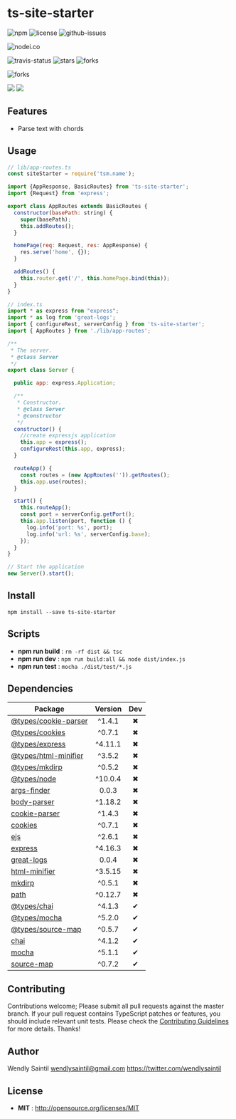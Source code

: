 # ts-site-starter

![npm](https://img.shields.io/npm/v/ts-site-starter.svg) ![license](https://img.shields.io/npm/l/ts-site-starter.svg) ![github-issues](https://img.shields.io/github/issues/wspecs/ts-site-starter.svg)



![nodei.co](https://nodei.co/npm/ts-site-starter.png?downloads=true&downloadRank=true&stars=true)

![travis-status](https://img.shields.io/travis/wspecs/ts-site-starter.svg)
![stars](https://img.shields.io/github/stars/wspecs/ts-site-starter.svg)
![forks](https://img.shields.io/github/forks/wspecs/ts-site-starter.svg)

![forks](https://img.shields.io/github/forks/wspecs/ts-site-starter.svg)

![](https://david-dm.org/wspecs/ts-site-starter/status.svg)
![](https://david-dm.org/wspecs/ts-site-starter/dev-status.svg)

## Features

- Parse text with chords

## Usage

```js
// lib/app-routes.ts
const siteStarter = require('tsm.name');

import {AppResponse, BasicRoutes} from 'ts-site-starter';
import {Request} from 'express';

export class AppRoutes extends BasicRoutes {
  constructor(basePath: string) {
    super(basePath);
    this.addRoutes();
  }

  homePage(req: Request, res: AppResponse) {
    res.serve('home', {});
  }

  addRoutes() {
    this.router.get('/', this.homePage.bind(this));
  }
}

// index.ts
import * as express from "express";
import * as log from 'great-logs';
import { configureRest, serverConfig } from 'ts-site-starter';
import { AppRoutes } from './lib/app-routes';

/**
 * The server.
 * @class Server
 */
export class Server {

  public app: express.Application;

  /**
   * Constructor.
   * @class Server
   * @constructor
   */
  constructor() {
    //create expressjs application
    this.app = express();
    configureRest(this.app, express);
  }

  routeApp() {
    const routes = (new AppRoutes('')).getRoutes();
    this.app.use(routes);
  }

  start() {
    this.routeApp();
    const port = serverConfig.getPort();
    this.app.listen(port, function () {
      log.info('port: %s', port);
      log.info('url: %s', serverConfig.base);
    });
  }
}

// Start the application
new Server().start();
```

## Install

`npm install --save ts-site-starter`


## Scripts

 - **npm run build** : `rm -rf dist && tsc`
 - **npm run dev** : `npm run build:all && node dist/index.js`
 - **npm run test** : `mocha ./dist/test/*.js`

## Dependencies

Package | Version | Dev
--- |:---:|:---:
[@types/cookie-parser](https://www.npmjs.com/package/@types/cookie-parser) | ^1.4.1 | ✖
[@types/cookies](https://www.npmjs.com/package/@types/cookies) | ^0.7.1 | ✖
[@types/express](https://www.npmjs.com/package/@types/express) | ^4.11.1 | ✖
[@types/html-minifier](https://www.npmjs.com/package/@types/html-minifier) | ^3.5.2 | ✖
[@types/mkdirp](https://www.npmjs.com/package/@types/mkdirp) | ^0.5.2 | ✖
[@types/node](https://www.npmjs.com/package/@types/node) | ^10.0.4 | ✖
[args-finder](https://www.npmjs.com/package/args-finder) | 0.0.3 | ✖
[body-parser](https://www.npmjs.com/package/body-parser) | ^1.18.2 | ✖
[cookie-parser](https://www.npmjs.com/package/cookie-parser) | ^1.4.3 | ✖
[cookies](https://www.npmjs.com/package/cookies) | ^0.7.1 | ✖
[ejs](https://www.npmjs.com/package/ejs) | ^2.6.1 | ✖
[express](https://www.npmjs.com/package/express) | ^4.16.3 | ✖
[great-logs](https://www.npmjs.com/package/great-logs) | 0.0.4 | ✖
[html-minifier](https://www.npmjs.com/package/html-minifier) | ^3.5.15 | ✖
[mkdirp](https://www.npmjs.com/package/mkdirp) | ^0.5.1 | ✖
[path](https://www.npmjs.com/package/path) | ^0.12.7 | ✖
[@types/chai](https://www.npmjs.com/package/@types/chai) | ^4.1.3 | ✔
[@types/mocha](https://www.npmjs.com/package/@types/mocha) | ^5.2.0 | ✔
[@types/source-map](https://www.npmjs.com/package/@types/source-map) | ^0.5.7 | ✔
[chai](https://www.npmjs.com/package/chai) | ^4.1.2 | ✔
[mocha](https://www.npmjs.com/package/mocha) | ^5.1.1 | ✔
[source-map](https://www.npmjs.com/package/source-map) | ^0.7.2 | ✔


## Contributing

Contributions welcome; Please submit all pull requests against the master branch. If your pull request contains TypeScript patches or features, you should include relevant unit tests. Please check the [Contributing Guidelines](contributng.md) for more details. Thanks!

## Author

Wendly Saintil <wendlysaintil@gmail.com> https://twitter.com/wendlysaintil

## License

 - **MIT** : http://opensource.org/licenses/MIT